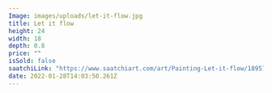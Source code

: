 ```yaml
---
Image: images/uploads/let-it-flow.jpg
title: Let it flow
height: 24
width: 18
depth: 0.8
price: ""
isSold: false
saatchiLink: "https://www.saatchiart.com/art/Painting-Let-it-flow/189576/4168600/view"
date: 2022-01-28T14:03:50.261Z
---
```

